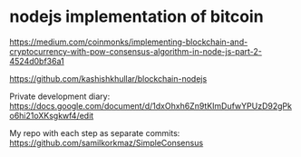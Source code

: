 # nodejs implementation of bitcoin

https://medium.com/coinmonks/implementing-blockchain-and-cryptocurrency-with-pow-consensus-algorithm-in-node-js-part-2-4524d0bf36a1

https://github.com/kashishkhullar/blockchain-nodejs

Private development diary: https://docs.google.com/document/d/1dxOhxh6Zn9tKImDufwYPUzD92gPko6hi21oXKsgkwf4/edit

My repo with each step as separate commits: https://github.com/samilkorkmaz/SimpleConsensus
 
